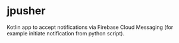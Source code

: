 # jpusher

Kotlin app to accept notifications via Firebase Cloud Messaging (for example initiate notification from python script).
